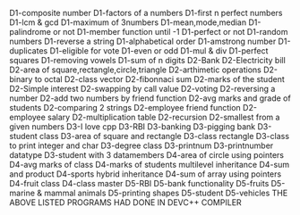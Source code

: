 D1-composite number
D1-factors of a numbers 
D1-first n perfect numbers 
D1-lcm & gcd 
D1-maximum of 3numbers 
D1-mean,mode,median 
D1-palindrome or not 
D1-member function until -1 
D1-perfect or not 
D1-random numbers 
D1-reverse a string
D1-alphabetical order
D1-amstrong number
D1-duplicates
D1-eligible for vote
D1-even or odd
D1-mul & div
D1-perfect squares
D1-removing vowels
D1-sum of n digits 
D2-Bank
D2-Electricity bill
D2-area of square,rectangle,circle,triangle 
D2-arthimetic operations 
D2-binary to octal 
D2-class vector 
D2-fibonnaci sum 
D2-marks of the student 
D2-Simple interest 
D2-swapping by call value 
D2-voting 
D2-reversing a number 
D2-add two numbers by friend function
D2-avg marks and grade of students
D2-comparing 2 strings
D2-employee friend function
D2-employee salary
D2-multiplication table
D2-recursion
D2-smallest from a given numbers
D3-I love cpp
D3-RBI
D3-banking
D3-pigging bank 
D3-student class 
D3-area of square and rectangle 
D3-class rectangle 
D3-class to print integer and char 
D3-degree class 
D3-printnum 
D3-printnumber datatype 
D3-student with 3 datamembers 
D4-area of circle using pointers 
D4-avg marks of class
D4-marks of students multilevel inheritance
D4-sum and product
D4-sports hybrid inheritance
D4-sum of array using pointers 
D4-fruit class 
D4-class master 
D5-RBI
D5-bank functionality
D5-fruits
D5-marine & mammal animals
D5-printing shapes
D5-student
D5-vehicles
THE ABOVE LISTED PROGRAMS HAD DONE IN DEVC++ COMPILER
